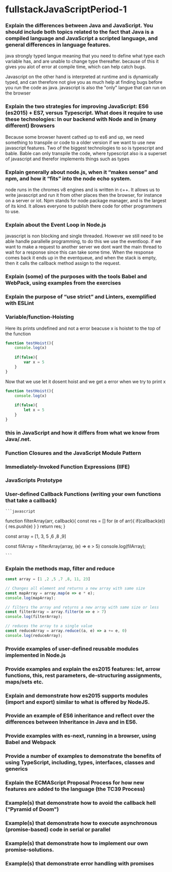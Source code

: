 # fullstackJavaScriptPeriod-1

### Explain the differences between Java and JavaScript. You should include both topics related to the fact that Java is a compiled language and JavaScript a scripted language, and general differences in language features.

java strongly typed langue meaning that you need to define what type each variable has, and are unable to change type thereafter. because of this it gives you alot of error at compile time, which can help catch bugs.

Javascript on the other hand is interpreted at runtime and is dynamically typed, and can therefore not give you as much help at finding bugs before you run the code as java. javascript is also the "only" langue that can run on the browser

### Explain the two strategies for improving JavaScript: ES6 (es2015) + ES7, versus Typescript. What does it require to use these technologies: In our backend with Node and in (many different) Browsers

Because some browser havent cathed up to es6 and up, we need something to transpile or code to a older version if we want to use new javascript features. Two of the biggest technologies to so is typescript and bable. Bable can only transpile the code, where typescript also is a superset of javascript and therefor implements things such as types

### Explain generally about node.js, when it “makes sense” and npm, and how it “fits” into the node echo system.  
node runs in the chromes v8 engines and is written in c++. It allows us to write javascript and run it from other places then the browser, for instance on a server or iot. Npm stands for node package manager, and is the largest of its kind. It allows everyone to publish there code for other programmers to use.

### Explain about the Event Loop in Node.js
javascript is non blocking and single threaded. However we still need to be able handle parallelle programming, to do this we use the eventloop. if we want to make a request to another server we dont want the main thread to wait for a response since this can take some time. 
When the response comes back it ends up in the eventqueue, and when the stack is empty, then it calls the callback method assign to the request.

### Explain (some) of the purposes with the tools Babel and WebPack, using  examples from the exercises

### Explain the purpose of “use strict” and Linters, exemplified with ESLint 


### Variable/function-Hoisting

Here its prints undefined and not a error beacuse x is hoistet to the top of the function
```javascript
function testHoist(){
    console.log(x)
    
    if(false){
        var x = 5
    }
}
```

Now that we use let it dosent hoist and we get a error when we try to print x
```javascript
function testHoist(){
    console.log(x)
    
    if(false){
        let x = 5
    }
}
```

### this in JavaScript and how it differs from what we know from Java/.net.

### Function Closures and the JavaScript Module Pattern
### Immediately-Invoked Function Expressions (IIFE)
### JavaScripts Prototype
### User-defined Callback Functions (writing your own functions that take a callback)
    ```javascript
function filterArray(arr, callback){
    const res = []
    for (e of arr){
        if(callback(e)){
            res.push(e)
        }
    }
    return res;
}

const array = [1, 3, 5 ,6 ,8 ,9]

const filArray = filterArray(array, (e) => e > 5)
console.log(filArray);

    ```
### Explain the methods map, filter and reduce
```javascript 
const array = [1 ,2 ,5 ,7 ,8, 11, 23]

// Changes all element and returns a new array with same size
const mapArray = array.map(e => e * e);
console.log(mapArray);

// filters the array and returns a new array with same size or less
const filterArray = array.filter(e => e > 7)
console.log(filterArray);

// reduces the array to a single value
const reduceArray = array.reduce((a, e) => a += e, 0)
console.log(reduceArray);

```
### Provide examples of user-defined reusable modules implemented in Node.js


### Provide examples and explain the es2015 features: let, arrow functions, this, rest parameters, de-structuring assignments, maps/sets etc.

### Explain and demonstrate how es2015 supports modules (import and export) similar to what is offered by NodeJS.

### Provide an example of ES6 inheritance and reflect over the differences between Inheritance in Java and in ES6.

### Provide examples with es-next, running in a browser, using Babel and Webpack

### Provide a number of examples to demonstrate the benefits of using TypeScript, including, types, interfaces, classes and generics

### Explain the ECMAScript Proposal Process for how new features are added to the language (the TC39 Process)

### Example(s) that demonstrate how to avoid the callback hell  (“Pyramid of Doom")

### Example(s) that demonstrate how to execute asynchronous (promise-based) code in serial or parallel

### Example(s) that demonstrate how to implement our own promise-solutions.

### Example(s) that demonstrate error handling with promises
